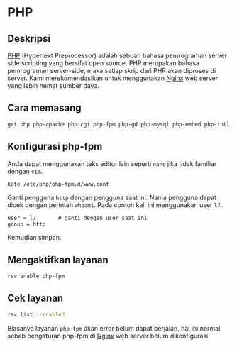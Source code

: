 # PHP

## Deskripsi

[PHP] (Hypertext Preprocessor) adalah sebuah bahasa pemrograman server side scripting yang bersifat open source. PHP merupakan bahasa pemrograman server-side, maka setiap skrip dari PHP akan diproses di server. Kami merekomendasikan untuk menggunakan [Nginx] web server yang lebih hemat sumber daya.

## Cara memasang

```sh
get php php-apache php-cgi php-fpm php-gd php-mysql php-embed php-intl php-snmp
```

## Konfigurasi php-fpm

Anda dapat menggunakan teks editor lain seperti `nano` jika tidak familiar dengan `vim`.

```sh
kate /etc/php/php-fpm.d/www.conf
```

Ganti pengguna `http` dengan pengguna saat ini. Nama pengguna dapat dicek dengan perintah `whoami`. Pada contoh kali ini menggunakan user `l7`.

```
user = l7       # ganti dengan user saat ini
group = http
```

Kemudian simpan.

## Mengaktifkan layanan

```sh
rsv enable php-fpm
```

## Cek layanan

```sh
rsv list --enabled
```

Biasanya layanan `php-fpm` akan error belum dapat berjalan, hal ini normal sebab pengaturan php-fpm di [Nginx] web server belum dikonfigurasi.

[PHP]:https://www.php.net/
[Nginx]:nginx.md
